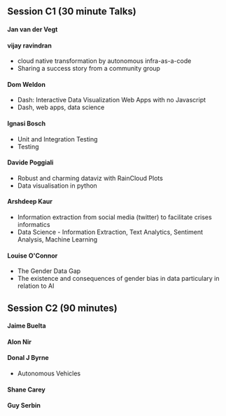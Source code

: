 								
## Session C1 (30 minute Talks)
								
#### Jan van der Vegt 

#### vijay ravindran									
* cloud native transformation by autonomous infra-as-a-code
* Sharing a success story from a community group
	
#### Dom Weldon
* Dash: Interactive Data Visualization Web Apps with no Javascript	
* Dash, web apps, data science

#### Ignasi Bosch
* Unit and Integration Testing	
* Testing

#### Davide Poggiali 
* Robust and charming dataviz with RainCloud Plots	
* Data visualisation in python

#### Arshdeep Kaur
* Information extraction from social media (twitter) to facilitate crises informatics	
* Data Science - Information Extraction, Text Analytics, Sentiment Analysis, Machine Learning 

#### Louise O'Connor	
* The Gender Data Gap	 
* The existence and consequences of gender bias in data particulary in relation to AI

<hline>

## Session C2 (90 minutes) ##


#### Jaime Buelta

#### Alon Nir




#### Donal J Byrne 
*  Autonomous Vehicles

#### Shane Carey

#### Guy Serbin
